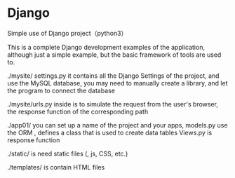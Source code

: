 # Django
Simple use of Django project（python3）

This is a complete Django development examples of the application, although just a simple example, but the basic framework of tools are used to.

./mysite/ settings.py it contains all the Django Settings of the project, and use the MySQL database, you may need to manually create a library, and let the program to connect the database

./mysite/urls.py inside is to simulate the request from the user's browser, the response function of the corresponding path

./app01/ you can set up a name of the project and your apps, 
models.py use the ORM , defines a class that is used to create data tables
Views.py is response function

./static/ is need static files (, js, CSS, etc.)

./templates/ is contain HTML files
